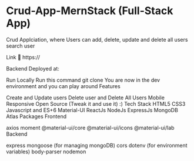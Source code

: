 # Crud-App-MernStack (Full-Stack App)
Crud Applciation, where Users can add, delete, update and delete all users search user

Link 🔗 https://

Backend Deployed at:

Run Locally
Run this command git clone 
You are now in the dev environment and you can play around
Features

Create and Update users
Delete user and Delete All Users
Mobile Responsive
Open Source (Tweak it and use it) :)
Tech Stack
HTML5
CSS3
Javascript and ES+6
Material-UI
ReactJs
NodeJs
ExpressJs
MongoDB Atlas
Packages
Frontend

axios
moment
@material-ui/core
@material-ui/icons
@material-ui/lab
Backend

express
mongoose (for managing mongoDB)
cors
dotenv (for environment variables)
body-parser
nodemon
